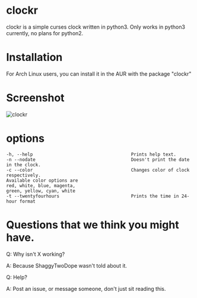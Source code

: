 # clockr
clockr is a simple curses clock written in python3. Only works in python3 currently, no plans for python2.

# Installation
For Arch Linux users, you can install it in the AUR with the package "clockr"

# Screenshot
![clockr](http://i.imgur.com/gNyIXlX.png)

# options
    -h, --help                                     Prints help text.
    -n --nodate                                    Doesn't print the date in the clock.
    -c --color                                     Changes color of clock respectively.
    Available color options are 
    red, white, blue, magenta,
    green, yellow, cyan, white 
    -t --twentyfourhours                           Prints the time in 24-hour format

# Questions that we think you might have.
Q: Why isn't X working?

A: Because ShaggyTwoDope wasn't told about it.


Q: Help?

A: Post an issue, or message someone, don't just sit reading this.
